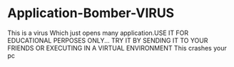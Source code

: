 # Application-Bomber-VIRUS
This is a virus Which just opens many application.USE IT FOR EDUCATIONAL PERPOSES ONLY...
TRY IT BY SENDING IT TO YOUR FRIENDS OR EXECUTING IN A VIRTUAL ENVIRONMENT
This crashes your pc 
